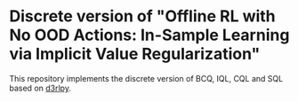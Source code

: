 # Discrete version of "Offline RL with No OOD Actions: In-Sample Learning via Implicit Value Regularization"

This repository implements the discrete version of BCQ, IQL, CQL and SQL based on [d3rlpy](https://github.com/takuseno/d3rlpy).

